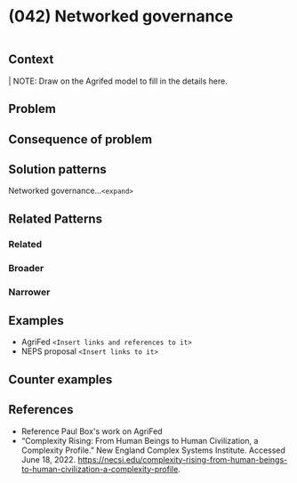 # (042) Networked governance

<image>

## Context

| NOTE: Draw on the Agrifed model to fill in the details here.

## Problem


## Consequence of problem

## Solution patterns

Networked governance...`<expand>`

## Related Patterns

### Related

### Broader

### Narrower

## Examples

* AgriFed `<Insert links and references to it>`
* NEPS proposal `<Insert links to it>`
<links to examples>

## Counter examples

<links to counter-examples>

## References

* Reference Paul Box's work on AgriFed
* “Complexity Rising: From Human Beings to Human Civilization, a Complexity Profile.” New England Complex Systems Institute. Accessed June 18, 2022. https://necsi.edu/complexity-rising-from-human-beings-to-human-civilization-a-complexity-profile.
